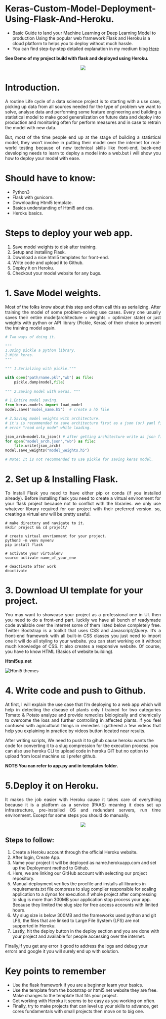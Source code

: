 # Keras-Custom-Model-Deployment-Using-Flask-And-Heroku.

- Basic Guide to land your Machine Learning or Deep Learning Model to production Using the popular web framework Flask and   Heroku is a cloud platform to helps you to deploy without much hassle. 
- You can find step-by-step detailed explanation in my medium blog
[Here](https://medium.com/@manimannu93/everything-from-your-deep-learning-model-to-a-web-app-279cd733f3d4)

**See Demo of my project build with flask and deployed using Heroku.**
<p align="center">
 <img src="https://github.com/Manikanta-Munnangi/Keras-Custom-Model-Deployment-Using-Flask-And-Heroku/blob/master/Demo/cropify.gif" width:400px; height:400px>
</p>

# Introduction.
<p align="justify">
A routine Life cycle of a data science project is to starting with a use case, picking up data from all sources needed for the type of problem we want to solve, analyse data and performing some feature engineering and building a statistical model to make good generalization on future data and deploy into production and monitoring often for perform measures and in case to retrain the model with new data.</p>
<p align="justify">
But, most of the time people end up at the stage of building a statistical model, they won’t involve in putting their model over the internet for real-world testing because of new technical skills like front-end, back-end developing needs to learn to deploy a model into a web.but i will show you how to deploy your model with ease.
</p>

# Should have to know:

* Python3
* Flask with gunicorn.
* Downloading Html5 template. 
* Basics understanding of Html5 and css.
* Heroku basics.


# Steps to deploy your web app.

1. Save model weights to disk after training.
1. Setup and installing Flask.
1. Download a nice html5 templates for front-end.
1. Write code and upload it to Github.
1. Deploy it on Heroku.
1. Checkout your model website for any bugs.

# 1. Save Model weights.
<p align="justify">
Most of the folks know about this step and often call this as serializing. After training the model of some problem-solving use cases. Every one usually saves their entire model(architecture + weights + optimizer state) or just weights with python or API library (Pickle, Keras) of their choice to prevent the training model again.</p>

``` python 
# Two ways of doing it.

"""
1.Using pickle a python library.
2.With keras.
"""

""" 1.Serialzing with pickle."""

with open("path/name.pkl","wb") as file:
    pickle.dump(model,file)  
    
""" 2.Saving model with keras. """

# 1.Entire model saving.
from keras.models import load_model
model.save('model_name.h5')  # create a h5 file 

# 2.Saving model weights with architecture.
# it's is recommended to save architecture first as a json (or) yaml file then save weights. Otherwise you get an
# error "read only mode" while loading.

json_arch=model.to_json() # after getting architecture write as json file to disk for loading with weights in future.
for open("model_arch.json","wb") as file:
    file.write(json_arch)
model.save_weights("model_weights.h5")

# Note: It is not recommended to use pickle for saving keras model.

```
# 2. Set up & Installing Flask.
<p align="justify">
To Install Flask you need to have either pip or conda (if you installed already). Before installing flask you need to create a virtual environment for your flask project because not to conflict with the libraries. we only use whatever library required for our project with their preferred version. so, creating a virtual env will be pretty useful.</p>

``` shell
# make directory and navigate to it.
mkdir project && cd project/
 
# create virtual envrionment for your project.
python3 -m venv myvenv
pip install flask

# activate your virtualenv
source activate name_of_your_env

# deactivate after work
deactivate
```
# 3. Download UI template for your project.
<p align="justify">
You may want to showcase your project as a professional one in UI. then you need to do a front-end part. luckily we have all bunch of readymade code available over the internet some of them listed below completely free.
Twitter Bootstrap is a toolkit that uses CSS and Javascript/jQuery. It’s a front-end framework with all built-in CSS classes you just need to import one it will do all styling to your website. you can start working on it without much knowledge of CSS. It also creates a responsive website. Of course, you have to know HTML (Basics of website building).</p>

**Html5up.net**

![Html5 themes](https://github.com/Manikanta-Munnangi/Keras-Custom-Model-Deployment-Using-Flask-And-Heroku/blob/master/static/img/html5.png)

# 4. Write code and push to Github.
<p align="justify">
At first, I will explain the use case that I’m deploying to a web app which will help in detecting the disease of plants only I trained for two categories Tomato & Potato analyze and provide remedies biologically and chemically to overcome the loss and further controlling in affected plants. if you feel confused with agricultural things in remedies I gathered a few videos that help you explaining in practice by videos button located near results.</p>

After writing scripts, We need to push it to gihub cause heroku wants the code for converting it to a slug compression for the execution process. you can also use heroku CLI to upload code in heroku GIT but no option to upload from local machine so i prefer github.

**NOTE:You can refer to app.py and in templates folder.**

# 5.Deploy it on Heroku.
<p align="justify">
It makes the job easier with Heroku cause it takes care of everything because it is a platform as a service (PAAS) meaning it does set up infrastructure, pre-installed OS and redundant servers, run time environment. Except for some steps you should do manually.</p>
<p align ="center">
<img src="https://github.com/Manikanta-Munnangi/Keras-Custom-Model-Deployment-Using-Flask-And-Heroku/blob/master/static/img/heroku%20deploy.jpeg">
</p>

## Steps to follow:
1. Create a Heroku account through the official Heroku website.
1. After login, Create App.
1. Name your project it will be deployed as name.herokuapp.com and set up the Deployment method to Github.
1. Here, we are linking our GitHub account with selecting our project repository.
1. Manual deployment verifies the procfile and installs all libraries in requirements.txt file compress to slug compiler responsible for scaling application to a dynos for execution.if whole project after compressing to slug is more than 300MB your application stop process your app. Because they limited the slug size for free access accounts with limited hours.
1. My slug size is below 300MB and the frameworks used python and git LFS, the files that are linked to Large File System (LFS) are not supported in Heroku.
1. Lastly, hit the deploy button in the deploy section and you are done with your project and available for people accessing over the internet.


Finally,If you get any error it good to address the logs and debug your errors and google it you will surely end up with solution.
# Key points to remember
* Use the flask framework if you are a beginner learn your basics.
* Use the template from the bootstrap or html5.net website they are free. Make changes to the template that fits your   project.
* Get working with Heroku it seems to be easy as you working on often.
* Finally, try to make projects that can level up your skills to advance, get cores fundamentals with small projects then move on to big one.
